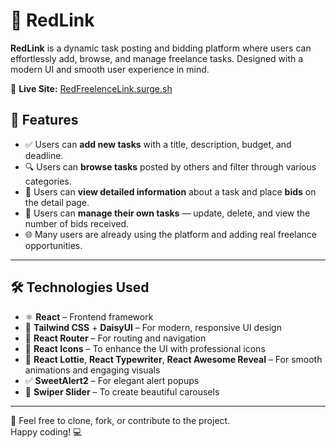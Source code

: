 # 🔗 RedLink

**RedLink** is a dynamic task posting and bidding platform where users can effortlessly add, browse, and manage freelance tasks. Designed with a modern UI and smooth user experience in mind.

🔴 **Live Site:**  [RedFreelenceLink.surge.sh](https://redfreelencelink.surge.sh/)




## 🚀 Features

- ✅ Users can **add new tasks** with a title, description, budget, and deadline.
- 🔍 Users can **browse tasks** posted by others and filter through various categories.
- 📄 Users can **view detailed information** about a task and place **bids** on the detail page.
- 📝 Users can **manage their own tasks** — update, delete, and view the number of bids received.
- 🌐 Many users are already using the platform and adding real freelance opportunities.

---

## 🛠️ Technologies Used

- ⚛️ **React** – Frontend framework
- 🎨 **Tailwind CSS** + **DaisyUI** – For modern, responsive UI design
- 🧭 **React Router** – For routing and navigation
- 🌟 **React Icons** – To enhance the UI with professional icons
- 💫 **React Lottie**, **React Typewriter**, **React Awesome Reveal** – For smooth animations and engaging visuals
- ✅ **SweetAlert2** – For elegant alert popups
- 🎠 **Swiper Slider** – To create beautiful carousels

---

📌 Feel free to clone, fork, or contribute to the project.  
Happy coding! 💻
